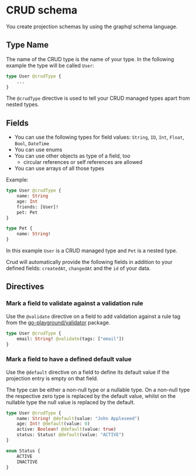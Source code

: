 # CRUD schema

You create projection schemas by using the graphql schema language.

## Type Name

The name of the CRUD type is the name of your type. In the following example the type will be called `User`:

```graphql
type User @crudType {
	...
}
```

The `@crudType` directive is used to tell your CRUD managed types apart from nested types.

## Fields

-   You can use the following types for field values: `String`, `ID`, `Int`, `Float`, `Bool`, `DateTime`
-   You can use enums
-   You can use other objects as type of a field, too
    -   circular references or self references are allowed
-   You can use arrays of all those types

Example:

```graphql
type User @crudType {
    name: String
    age: Int
    friends: [User]!
    pet: Pet
}

type Pet {
    name: String!
}
```

In this example `User` is a CRUD managed type and `Pet` is a nested type.

Crud will automatically provide the following fields in addition to your defined fields: `createdAt`, `changedAt` and the `id` of your data.

## Directives

### Mark a field to validate against a validation rule

Use the `@validate` directive on a field to add validation against a rule tag from the [go-playground/validator](https://github.com/go-playground/validator#baked-in-validations) package.

```graphql
type User @crudType {
    email: String! @validate(tags: ["email"])
}
```

### Mark a field to have a defined default value

Use the `@default` directive on a field to define its default value if the projection entry is empty on that field.

The type can be either a non-null type or a nullable type. On a non-null type the respective zero type is replaced by the default value, whilst on the nullable type the null value is replaced by the default.

```graphql
type User @crudType {
    name: String! @default(value: "John Appleseed")
    age: Int! @default(value: 0)
    active: Boolean! @default(value: true)
    status: Status! @default(value: "ACTIVE")
}

enum Status {
    ACTIVE
    INACTIVE
}
```
